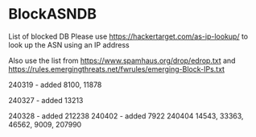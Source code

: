 # BlockASNDB
List of blocked DB Please use https://hackertarget.com/as-ip-lookup/ to look up the ASN using an IP address

Also use the list from https://www.spamhaus.org/drop/edrop.txt and https://rules.emergingthreats.net/fwrules/emerging-Block-IPs.txt

240319 - added 8100, 11878

240327 - added 13213

240328 - added 212238 240402 - added 7922 240404 14543, 33363, 46562, 9009, 207990

